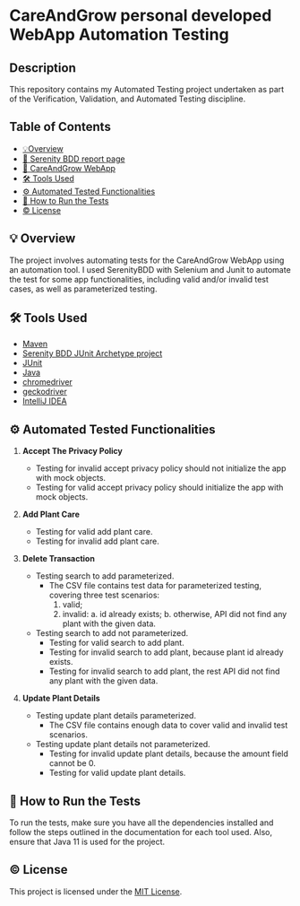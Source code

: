 # CareAndGrow personal developed WebApp Automation Testing

## Description

This repository contains my Automated Testing project undertaken as part of the Verification, Validation, and Automated Testing discipline.

## Table of Contents

- [💡Overview](#overview)
- [👀 Serenity BDD report page](https://marcutamas.github.io/CareAndGrow_AutomationTesting/index.html)
- [💜 CareAndGrow WebApp](https://marcutamas.github.io/CareAndGrow/welcome)
- [🛠️ Tools Used](#tools-used)
- [⚙️ Automated Tested Functionalities](#automated-tested-functionalities)
- [📄 How to Run the Tests](#how-to-run-the-tests)
- [©️ License](#license)

## 💡 Overview

The project involves automating tests for the CareAndGrow WebApp using an automation tool. I used SerenityBDD with Selenium and Junit to automate the test for some app functionalities, including valid and/or invalid test cases, as well as parameterized testing.

## 🛠️ Tools Used

- [Maven](https://maven.apache.org/)
- [Serenity BDD JUnit Archetype project](https://mvnrepository.com/artifact/net.serenity-bdd/serenity-junit-archetype)
- [JUnit](https://mvnrepository.com/artifact/junit/junit)
- [Java](https://www.java.com/en/download/)
- [chromedriver](https://googlechromelabs.github.io/chrome-for-testing/)
- [geckodriver](https://github.com/mozilla/geckodriver/releases)
- [IntelliJ IDEA](https://www.jetbrains.com/idea/)

## ⚙️ Automated Tested Functionalities

1. **Accept The Privacy Policy**
   - Testing for invalid accept privacy policy should not initialize the app with mock objects.
   - Testing for valid accept privacy policy should initialize the app with mock objects.

2. **Add Plant Care**
   - Testing for valid add plant care.
   - Testing for invalid add plant care.

3. **Delete Transaction**
   - Testing search to add parameterized.
      - The CSV file contains test data for parameterized testing, covering three test scenarios:
         1. valid;
         2. invalid:
            a. id already exists;
            b. otherwise, API did not find any plant with the given data.
   - Testing search to add not parameterized.
      - Testing for valid search to add plant.
      - Testing for invalid search to add plant, because plant id already exists.
      - Testing for invalid search to add plant, the rest API did not find any plant with the given data.

4. **Update Plant Details**
   - Testing update plant details parameterized.
      - The CSV file contains enough data to cover valid and invalid test scenarios.
   - Testing update plant details not parameterized.
      - Testing for invalid update plant details, because the amount field cannot be 0.
      - Testing for valid update plant details.

## 📄 How to Run the Tests

To run the tests, make sure you have all the dependencies installed and follow the steps outlined in the documentation for each tool used. 
Also, ensure that Java 11 is used for the project.

## ©️ License

This project is licensed under the [MIT License](LICENSE).
